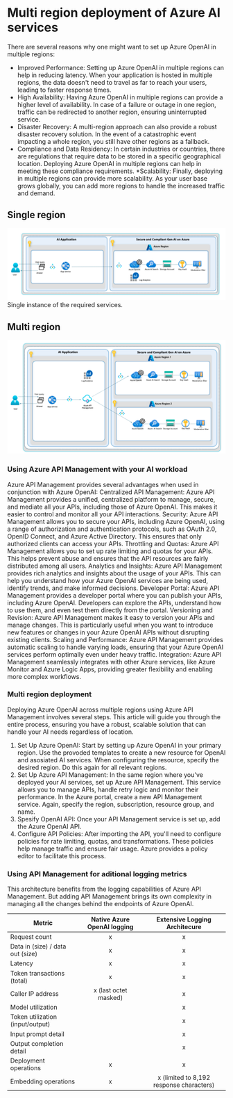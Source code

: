 # Multi region deployment of Azure AI services

There are several reasons why one might want to set up Azure OpenAI in multiple regions:

* Improved Performance: Setting up Azure OpenAI in multiple regions can help in reducing latency. When your application is hosted in multiple regions, the data doesn't need to travel as far to reach your users, leading to faster response times.
* High Availability: Having Azure OpenAI in multiple regions can provide a higher level of availability. In case of a failure or outage in one region, traffic can be redirected to another region, ensuring uninterrupted service.
* Disaster Recovery: A multi-region approach can also provide a robust disaster recovery solution. In the event of a catastrophic event impacting a whole region, you still have other regions as a fallback.
* Compliance and Data Residency: In certain industries or countries, there are regulations that require data to be stored in a specific geographical location. Deploying Azure OpenAI in multiple regions can help in meeting these compliance requirements.
*Scalability: Finally, deploying in multiple regions can provide more scalability. As your user base grows globally, you can add more regions to handle the increased traffic and demand.

## Single region

![Single region](./aoai_single_region.svg)
Single instance of the required services.

## Multi region

![Multi region](./aoai_multi_region.svg)


### Using Azure API Management with your AI workload

Azure API Management provides several advantages when used in conjunction with Azure OpenAI:
Centralized API Management: Azure API Management provides a unified, centralized platform to manage, secure, and mediate all your APIs, including those of Azure OpenAI. This makes it easier to control and monitor all your API interactions.
Security: Azure API Management allows you to secure your APIs, including Azure OpenAI, using a range of authorization and authentication protocols, such as OAuth 2.0, OpenID Connect, and Azure Active Directory. This ensures that only authorized clients can access your APIs.
Throttling and Quotas: Azure API Management allows you to set up rate limiting and quotas for your APIs. This helps prevent abuse and ensures that the API resources are fairly distributed among all users.
Analytics and Insights: Azure API Management provides rich analytics and insights about the usage of your APIs. This can help you understand how your Azure OpenAI services are being used, identify trends, and make informed decisions.
Developer Portal: Azure API Management provides a developer portal where you can publish your APIs, including Azure OpenAI. Developers can explore the APIs, understand how to use them, and even test them directly from the portal.
Versioning and Revision: Azure API Management makes it easy to version your APIs and manage changes. This is particularly useful when you want to introduce new features or changes in your Azure OpenAI APIs without disrupting existing clients.
Scaling and Performance: Azure API Management provides automatic scaling to handle varying loads, ensuring that your Azure OpenAI services perform optimally even under heavy traffic.
Integration: Azure API Management seamlessly integrates with other Azure services, like Azure Monitor and Azure Logic Apps, providing greater flexibility and enabling more complex workflows.

### Multi region deployment

Deploying Azure OpenAI across multiple regions using Azure API Management involves several steps. This article will guide you through the entire process, ensuring you have a robust, scalable solution that can handle your AI needs regardless of location.

1. Set Up Azure OpenAI:
Start by setting up Azure OpenAI in your primary region. Use the provoded templates to create a new resource for OpenAI and asosiated AI services. When configuring the resource, specify the desired region. Do this again for all relevant regions.
2. Set Up Azure API Management:
In the same region where you've deployed your AI services, set up Azure API Management. This service allows you to manage APIs, handle retry logic and monitor their performance. In the Azure portal, create a new API Management service. Again, specify the region, subscription, resource group, and name.
3. Spesify OpenAI API:
Once your API Management service is set up, add the Azure OpenAI API.
4. Configure API Policies:
After importing the API, you'll need to configure policies for rate limiting, quotas, and transformations. These policies help manage traffic and ensure fair usage. Azure provides a policy editor to facilitate this process.

### Using API Management for aditional logging metrics

This architecture benefits from the logging capabilities of Azure API Management. But adding API Management brings its own complexity in managing all the changes behind the endpoints of Azure OpenAI.

| Metric        | Native Azure OpenAI logging   | Extensive Logging Architecure|
| ------------- |:-------------:| :---------------------:|
|Request count|x|x|
|Data in (size) / data out (size)|x|x|
|Latency    |x|x|
|Token transactions (total)|x|x|
|Caller IP address  |x (last octet masked)|x|
|Model utilization|  |x|
|Token utilization (input/output)||x|
|Input prompt detail||x|
|Output completion detail||x|
|Deployment operations|x|x|
|Embedding operations|x|x (limited to 8,192 response characters)|